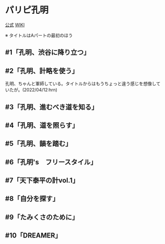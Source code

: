 # パリピ孔明

[公式](https://paripikoumei-anime.com/) 
[WIKI](https://ja.wikipedia.org/wiki/%E3%83%91%E3%83%AA%E3%83%94%E5%AD%94%E6%98%8E) 

※ タイトルはAパートの最初のほう

## #1「孔明、渋谷に降り立つ」

## #2「孔明、計略を使う」

孔明、ちゃんと軍師している。タイトルからはもうちょっと違う感じを想像していたが。(2022/04/12:hrn)

## #3「孔明、進むべき道を知る」

## #4「孔明、道を照らす」

## #5「孔明、韻を踏む」

## #6「孔明's　フリースタイル」

## #7「天下泰平の計vol.1」

## #8「自分を探す」

## #9「たみくさのために」

## #10「DREAMER」
